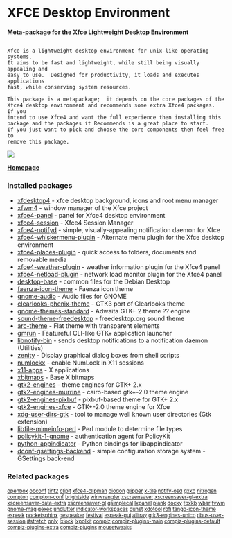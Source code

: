 # XFCE Desktop Environment

__Meta-package for the Xfce Lightweight Desktop Environment__

```

Xfce is a lightweight desktop environment for unix-like operating systems.
It aims to be fast and lightweight, while still being visually appealing and
easy to use.  Designed for productivity, it loads and executes applications
fast, while conserving system resources.

This package is a metapackage;  it depends on the core packages of the
Xfce4 desktop environment and recommends some extra Xfce4 packages.  If you
intend to use Xfce4 and want the full experience then installing this
package and the packages it Recommends is a great place to start.
If you just want to pick and choose the core components then feel free to
remove this package.

```

[![](https://screenshots.debian.net/thumbnail/xfce4/)](https://screenshots.debian.net/screenshot/xfce4/)


 **[Homepage](http://www.xfce.org/)**

### Installed packages

* [xfdesktop4](https://packages.debian.org/stretch/xfdesktop4) - xfce desktop background, icons and root menu manager
* [xfwm4](https://packages.debian.org/stretch/xfwm4) - window manager of the Xfce project
* [xfce4-panel](https://packages.debian.org/stretch/xfce4-panel) - panel for Xfce4 desktop environment
* [xfce4-session](https://packages.debian.org/stretch/xfce4-session) - Xfce4 Session Manager
* [xfce4-notifyd](https://packages.debian.org/stretch/xfce4-notifyd) - simple, visually-appealing notification daemon for Xfce
* [xfce4-whiskermenu-plugin](https://packages.debian.org/stretch/xfce4-whiskermenu-plugin) - Alternate menu plugin for the Xfce desktop environment
* [xfce4-places-plugin](https://packages.debian.org/stretch/xfce4-places-plugin) - quick access to folders, documents and removable media
* [xfce4-weather-plugin](https://packages.debian.org/stretch/xfce4-weather-plugin) - weather information plugin for the Xfce4 panel
* [xfce4-netload-plugin](https://packages.debian.org/stretch/xfce4-netload-plugin) - network load monitor plugin for the Xfce4 panel
* [desktop-base](https://packages.debian.org/stretch/desktop-base) - common files for the Debian Desktop
* [faenza-icon-theme](https://packages.debian.org/stretch/faenza-icon-theme) - Faenza icon theme
* [gnome-audio](https://packages.debian.org/stretch/gnome-audio) - Audio files for GNOME
* [clearlooks-phenix-theme](https://packages.debian.org/stretch/clearlooks-phenix-theme) - GTK3 port of Clearlooks theme
* [gnome-themes-standard](https://packages.debian.org/stretch/gnome-themes-standard) - Adwaita GTK+ 2 theme ?? engine
* [sound-theme-freedesktop](https://packages.debian.org/stretch/sound-theme-freedesktop) - freedesktop.org sound theme
* [arc-theme](https://packages.debian.org/stretch/arc-theme) - Flat theme with transparent elements
* [gmrun](https://packages.debian.org/stretch/gmrun) - Featureful CLI-like GTK+ application launcher
* [libnotify-bin](https://packages.debian.org/stretch/libnotify-bin) - sends desktop notifications to a notification daemon (Utilities)
* [zenity](https://packages.debian.org/stretch/zenity) - Display graphical dialog boxes from shell scripts
* [numlockx](https://packages.debian.org/stretch/numlockx) - enable NumLock in X11 sessions
* [x11-apps](https://packages.debian.org/stretch/x11-apps) - X applications
* [xbitmaps](https://packages.debian.org/stretch/xbitmaps) - Base X bitmaps
* [gtk2-engines](https://packages.debian.org/stretch/gtk2-engines) - theme engines for GTK+ 2.x
* [gtk2-engines-murrine](https://packages.debian.org/stretch/gtk2-engines-murrine) - cairo-based gtk+-2.0 theme engine
* [gtk2-engines-pixbuf](https://packages.debian.org/stretch/gtk2-engines-pixbuf) - pixbuf-based theme for GTK+ 2.x
* [gtk2-engines-xfce](https://packages.debian.org/stretch/gtk2-engines-xfce) - GTK+-2.0 theme engine for Xfce
* [xdg-user-dirs-gtk](https://packages.debian.org/stretch/xdg-user-dirs-gtk) - tool to manage well known user directories (Gtk extension)
* [libfile-mimeinfo-perl](https://packages.debian.org/stretch/libfile-mimeinfo-perl) - Perl module to determine file types
* [policykit-1-gnome](https://packages.debian.org/stretch/policykit-1-gnome) - authentication agent for PolicyKit
* [python-appindicator](https://packages.debian.org/stretch/python-appindicator) - Python bindings for libappindicator
* [dconf-gsettings-backend](https://packages.debian.org/stretch/dconf-gsettings-backend) - simple configuration storage system - GSettings back-end

### Related packages

<sub> [openbox](https://packages.debian.org/stretch/openbox) [obconf](https://packages.debian.org/stretch/obconf) [tint2](https://packages.debian.org/stretch/tint2) [clipit](https://packages.debian.org/stretch/clipit) [xfce4-clipman](https://packages.debian.org/stretch/xfce4-clipman) [diodon](https://packages.debian.org/stretch/diodon) [glipper](https://packages.debian.org/stretch/glipper) [x-tile](https://packages.debian.org/stretch/x-tile) [notify-osd](https://packages.debian.org/stretch/notify-osd) [gxkb](https://packages.debian.org/stretch/gxkb) [nitrogen](https://packages.debian.org/stretch/nitrogen) [compton](https://packages.debian.org/stretch/compton) [compton-conf](https://packages.debian.org/stretch/compton-conf) [brightside](https://packages.debian.org/stretch/brightside) [winwrangler](https://packages.debian.org/stretch/winwrangler) [xscreensaver](https://packages.debian.org/stretch/xscreensaver) [xscreensaver-gl-extra](https://packages.debian.org/stretch/xscreensaver-gl-extra) [xscreensaver-data-extra](https://packages.debian.org/stretch/xscreensaver-data-extra) [xscreensaver-gl](https://packages.debian.org/stretch/xscreensaver-gl) [gsimplecal](https://packages.debian.org/stretch/gsimplecal) [lxpanel](https://packages.debian.org/stretch/lxpanel) [plank](https://packages.debian.org/stretch/plank) [docky](https://packages.debian.org/stretch/docky) [fbxkb](https://packages.debian.org/stretch/fbxkb) [wbar](https://packages.debian.org/stretch/wbar) [fvwm](https://packages.debian.org/stretch/fvwm) [gnome-mag](https://packages.debian.org/stretch/gnome-mag) [gexec](https://packages.debian.org/stretch/gexec) [unclutter](https://packages.debian.org/stretch/unclutter) [indicator-workspaces](https://packages.debian.org/stretch/indicator-workspaces) [dunst](https://packages.debian.org/stretch/dunst) [xdotool](https://packages.debian.org/stretch/xdotool) [rofi](https://packages.debian.org/stretch/rofi) [tango-icon-theme](https://packages.debian.org/stretch/tango-icon-theme) [espeak](https://packages.debian.org/stretch/espeak) [pocketsphinx](https://packages.debian.org/stretch/pocketsphinx) [gespeaker](https://packages.debian.org/stretch/gespeaker) [festival](https://packages.debian.org/stretch/festival) [espeak-gui](https://packages.debian.org/stretch/espeak-gui) [alltray](https://packages.debian.org/stretch/alltray) [gtk3-engines-unico](https://packages.debian.org/stretch/gtk3-engines-unico) [dbus-user-session](https://packages.debian.org/stretch/dbus-user-session) [#stretch](https://packages.debian.org/stretch/#stretch) [only](https://packages.debian.org/stretch/only) [lxlock](https://packages.debian.org/stretch/lxlock) [lxpolkit](https://packages.debian.org/stretch/lxpolkit) [compiz](https://packages.debian.org/stretch/compiz) [compiz-plugins-main](https://packages.debian.org/stretch/compiz-plugins-main) [compiz-plugins-default](https://packages.debian.org/stretch/compiz-plugins-default) [compiz-plugins-extra](https://packages.debian.org/stretch/compiz-plugins-extra) [compiz-plugins](https://packages.debian.org/stretch/compiz-plugins) [mousetweaks](https://packages.debian.org/stretch/mousetweaks)  </sub>
